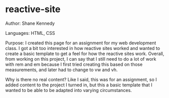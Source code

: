 # reactive-site

Author: Shane Kennedy

Languages: HTML, CSS

Purpose: I created this page for an assignment for my web development class. I got a bit too interested in how reactive sites worked and wanted to create a basic template to get a feel for how the reactive sites work. Overall, from working on this project, I can say that I still need to do a lot of work with rem and em because I first tried creating this based on those measurements, and later had to change to vw and vh.

Why is there no real content? 
Like I said, this was for an assignment, so I added content to the project I turned in, but this a basic template that I wanted to be able to be adapted into varying circumstances.
